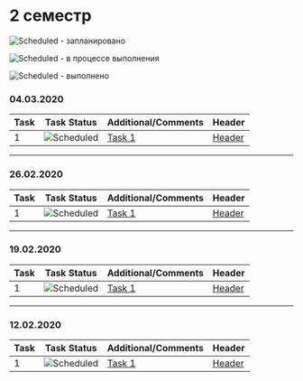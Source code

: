 # 2 семестр


![Scheduled](https://github.com/AnzhelikaKravchuk/.NET-Training.-Spring-2019/blob/master/Pictures/icons-target.png) - запланировано

![Scheduled](https://github.com/AnzhelikaKravchuk/.NET-Training.-Spring-2019/blob/master/Pictures/icons-inprogress.png) - в процессе выполнения

![Scheduled](https://github.com/AnzhelikaKravchuk/.NET-Training.-Spring-2019/blob/master/Pictures/icons-ok.png) - выполнено


### 04.03.2020 
| Task | Task Status | Additional/Comments | Header |
| -------- | -------- | --------|  --------| 
| 1 | ![Scheduled](https://github.com/AnzhelikaKravchuk/.NET-Training.-Spring-2019/blob/master/Pictures/icons-ok.png)|[Task 1](https://github.com/abbsgng/PMShulzhykDzmitri/blob/master/1course2semester/03.03.2020/Source.cpp)|[Header](https://github.com/abbsgng/PMShulzhykDzmitry/blob/master/1course2semester/03.03.2020/Header.h)

---

### 26.02.2020 
| Task | Task Status | Additional/Comments | Header |
| -------- | -------- | --------|  --------| 
| 1 | ![Scheduled](https://github.com/AnzhelikaKravchuk/.NET-Training.-Spring-2019/blob/master/Pictures/icons-ok.png)|[Task 1](https://github.com/abbsgng/PMShulzhykDzmitri/blob/master/1course2semester/26.02.2020/Source.cpp)|[Header](https://github.com/abbsgng/PMShulzhykDzmitry/blob/master/1course2semester/26.02.2020/Header.h)

---

### 19.02.2020 
| Task | Task Status | Additional/Comments | Header |
| -------- | -------- | --------|  --------| 
| 1 | ![Scheduled](https://github.com/AnzhelikaKravchuk/.NET-Training.-Spring-2019/blob/master/Pictures/icons-ok.png)|[Task 1](https://github.com/abbsgng/PMShulzhykDzmitri/blob/master/1course2semester/19.02.2020/Source.cpp)|[Header](https://github.com/abbsgng/PMShulzhykDzmitry/blob/master/1course2semester/19.02.2020/Header.h)

---
### 12.02.2020 
| Task | Task Status | Additional/Comments | Header |
| -------- | -------- | --------|  --------| 
| 1 | ![Scheduled](https://github.com/AnzhelikaKravchuk/.NET-Training.-Spring-2019/blob/master/Pictures/icons-ok.png)|[Task 1](https://github.com/abbsgng/PMShulzhykDzmitri/blob/master/1course2semester/12.02.2020/Source.cpp)|[Header](https://github.com/abbsgng/PMShulzhykDzmitry/blob/master/1course2semester/12.02.2020/Header.h)
